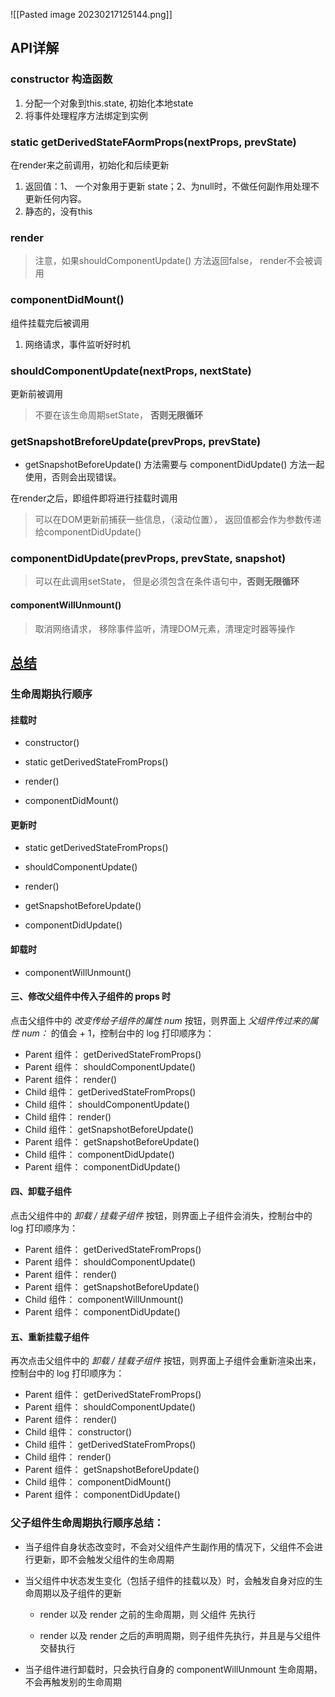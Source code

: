 ![[Pasted image 20230217125144.png]]
## API详解
### constructor 构造函数

1. 分配一个对象到this.state, 初始化本地state
2. 将事件处理程序方法绑定到实例

### static getDerivedStateFAormProps(nextProps, prevState)

在render来之前调用，初始化和后续更新

1. 返回值：1、 一个对象用于更新 state；2、为null时，不做任何副作用处理不更新任何内容。
2. 静态的，没有this

### render

> 注意，如果shouldComponentUpdate() 方法返回false， render不会被调用

### componentDidMount()

组件挂载完后被调用

1.  网络请求，事件监听好时机

### shouldComponentUpdate(nextProps, nextState)

更新前被调用
>不要在该生命周期setState， **否则无限循环**

### getSnapshotBreforeUpdate(prevProps, prevState)

- getSnapshotBeforeUpdate() 方法需要与 componentDidUpdate() 方法一起使用，否则会出现错误。

在render之后，即组件即将进行挂载时调用
> 可以在DOM更新前捕获一些信息，（滚动位置）， 返回值都会作为参数传递给componentDidUpdate()


### componentDidUpdate(prevProps, prevState, snapshot)

>可以在此调用setState， 但是必须包含在条件语句中，**否则无限循环**

#### componentWillUnmount()

> 取消网络请求， 移除事件监听，清理DOM元素，清理定时器等操作

## [总结](https://github.com/beichensky/Blog/issues/3)

### 生命周期执行顺序

#### 挂载时

-   constructor()
    
-   static getDerivedStateFromProps()
    
-   render()
    
-   componentDidMount()
    

#### 更新时

-   static getDerivedStateFromProps()
    
-   shouldComponentUpdate()
    
-   render()
    
-   getSnapshotBeforeUpdate()
    
-   componentDidUpdate()
    

#### 卸载时

-   componentWillUnmount()


#### 三、修改父组件中传入子组件的 props 时

点击父组件中的 _改变传给子组件的属性 num_ 按钮，则界面上 _父组件传过来的属性 num：_ 的值会 + 1，控制台中的 log 打印顺序为：

-   Parent 组件： getDerivedStateFromProps()
-   Parent 组件： shouldComponentUpdate()
-   Parent 组件： render()
-   Child 组件： getDerivedStateFromProps()
-   Child 组件： shouldComponentUpdate()
-   Child 组件： render()
-   Child 组件： getSnapshotBeforeUpdate()
-   Parent 组件： getSnapshotBeforeUpdate()
-   Child 组件： componentDidUpdate()
-   Parent 组件： componentDidUpdate()

#### 四、卸载子组件

点击父组件中的 _卸载 / 挂载子组件_ 按钮，则界面上子组件会消失，控制台中的 log 打印顺序为：

-   Parent 组件： getDerivedStateFromProps()
-   Parent 组件： shouldComponentUpdate()
-   Parent 组件： render()
-   Parent 组件： getSnapshotBeforeUpdate()
-   Child 组件： componentWillUnmount()
-   Parent 组件： componentDidUpdate()
#### 五、重新挂载子组件

再次点击父组件中的 _卸载 / 挂载子组件_ 按钮，则界面上子组件会重新渲染出来，控制台中的 log 打印顺序为：

-   Parent 组件： getDerivedStateFromProps()
-   Parent 组件： shouldComponentUpdate()
-   Parent 组件： render()
-   Child 组件： constructor()
-   Child 组件： getDerivedStateFromProps()
-   Child 组件： render()
-   Parent 组件： getSnapshotBeforeUpdate()
-   Child 组件： componentDidMount()
-   Parent 组件： componentDidUpdate()

### 父子组件生命周期执行顺序总结：

-   当子组件自身状态改变时，不会对父组件产生副作用的情况下，父组件不会进行更新，即不会触发父组件的生命周期
    
-   当父组件中状态发生变化（包括子组件的挂载以及）时，会触发自身对应的生命周期以及子组件的更新
    
    -   render 以及 render 之前的生命周期，则 父组件 先执行
        
    -   render 以及 render 之后的声明周期，则子组件先执行，并且是与父组件交替执行
        
-   当子组件进行卸载时，只会执行自身的 componentWillUnmount 生命周期，不会再触发别的生命周期